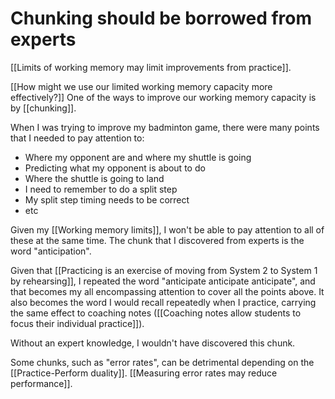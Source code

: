 # Chunking should be borrowed from experts
[[Limits of working memory may limit improvements from practice]].

[[How might we use our limited working memory capacity more effectively?]] One of the ways to improve our working memory capacity is by [[chunking]].

When I was trying to improve my badminton game, there were many points that I needed to pay attention to:
- Where my opponent are and where my shuttle is going
- Predicting what my opponent is about to do
- Where the shuttle is going to land
- I need to remember to do a split step
- My split step timing needs to be correct
- etc

Given my [[Working memory limits]], I won't be able to pay attention to all of these at the same time. The chunk that I discovered from experts is the word "anticipation".

Given that [[Practicing is an exercise of moving from System 2 to System 1 by rehearsing]], I repeated the word "anticipate anticipate anticipate", and that becomes my all encompassing attention to cover all the points above. It also becomes the word I would recall repeatedly when I practice, carrying the same effect to coaching notes ([[Coaching notes allow students to focus their individual practice]]).

Without an expert knowledge, I wouldn't have discovered this chunk.

Some chunks, such as "error rates", can be detrimental depending on the [[Practice-Perform duality]]. [[Measuring error rates may reduce performance]].

<!-- #evergreen -->

<!-- {BearID:06991A6C-7667-45BD-B2B3-F9449385A043} -->

